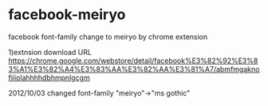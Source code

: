 facebook-meiryo
===============

facebook font-family change to meiryo by chrome extension

1)extnsion download URL
https://chrome.google.com/webstore/detail/facebook%E3%82%92%E3%83%A1%E3%82%A4%E3%83%AA%E3%82%AA%E3%81%A7/abmfmgaknofiiiolahhhhdbhmpnlgcgm

2012/10/03
changed font-family
 "meiryo"->"ms gothic"